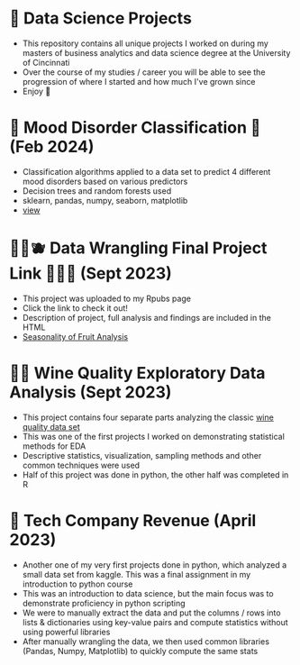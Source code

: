 # 📍 Data Science Projects 
- This repository contains all unique projects I worked on during my masters of business analytics and data science degree at the University of Cincinnati
- Over the course of my studies / career you will be able to see the progression of where I started and how much I've grown since
- Enjoy 🚀

# 🪼 Mood Disorder Classification 🦑 (Feb 2024)
- Classification algorithms applied to a data set to predict 4 different mood disorders based on various predictors
- Decision trees and random forests used
- sklearn, pandas, numpy, seaborn, matplotlib
- [view](https://github.com/br3tt2/Data-Science-Projects/blob/main/Mood_Disorder_project.ipynb)

# 🍊🍉🫐 Data Wrangling Final Project Link 🍒🥝🍏 (Sept 2023)
- This project was uploaded to my Rpubs page
- Click the link to check it out!
- Description of project, full analysis and findings are included in the HTML
- [Seasonality of Fruit Analysis](https://rpubs.com/br3ttk2/1115531)

# 🍷🍇 Wine Quality Exploratory Data Analysis (Sept 2023)
- This project contains four separate parts analyzing the classic [wine quality data set](https://archive.ics.uci.edu/dataset/186/wine+quality)
- This was one of the first projects I worked on demonstrating statistical methods for EDA 
- Descriptive statistics, visualization, sampling methods and other common techniques were used
- Half of this project was done in python, the other half was completed in R

# 👾 Tech Company Revenue (April 2023)
- Another one of my very first projects done in python, which analyzed a small data set from kaggle. This was a final assignment in my introduction to python course
- This was an introduction to data science, but the main focus was to demonstrate proficiency in python scripting
- We were to manually extract the data and put the columns / rows into lists & dictionaries using key-value pairs and compute statistics without using powerful libraries
- After manually wrangling the data, we then used common libraries (Pandas, Numpy, Matplotlib) to quickly compute the same stats
